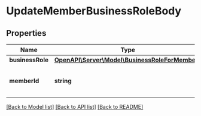 # UpdateMemberBusinessRoleBody

## Properties
Name | Type | Description | Notes
------------ | ------------- | ------------- | -------------
**businessRole** | [**OpenAPI\Server\Model\BusinessRoleForMembers**](BusinessRoleForMembers.md) |  | 
**memberId** | **string** | Unique identifier of the member | 

[[Back to Model list]](../README.md#documentation-for-models) [[Back to API list]](../README.md#documentation-for-api-endpoints) [[Back to README]](../README.md)



